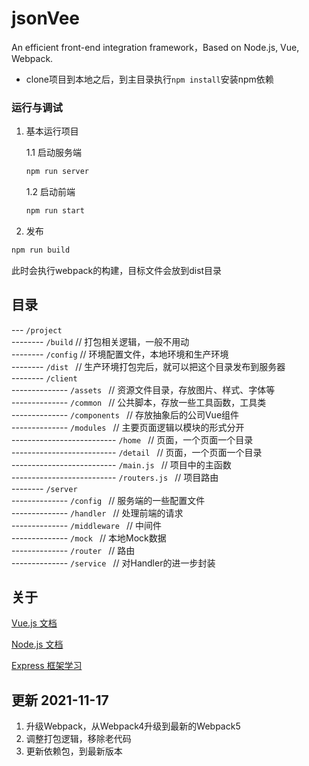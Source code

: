 # jsonVee
An efficient front-end integration framework，Based on Node.js, Vue, Webpack.

- clone项目到本地之后，到主目录执行`npm install`安装npm依赖

### 运行与调试

1. 基本运行项目 

    1.1 启动服务端
    ```bash
    npm run server
    ```
    1.2 启动前端
    ```bash
    npm run start
    ```
2. 发布
```bash
npm run build
```
此时会执行webpack的构建，目标文件会放到dist目录

## 目录

--- `/project`   
-------- `/build`   // 打包相关逻辑，一般不用动   
-------- `/config`  // 环境配置文件，本地环境和生产环境   
-------- `/dist `   // 生产环境打包完后，就可以把这个目录发布到服务器   
-------- `/client `       
-------------- `/assets `   // 资源文件目录，存放图片、样式、字体等   
-------------- `/common `   // 公共脚本，存放一些工具函数，工具类   
-------------- `/components `   // 存放抽象后的公司Vue组件   
-------------- `/modules `   // 主要页面逻辑以模块的形式分开   
-------------------------- `/home `   // 页面，一个页面一个目录   
-------------------------- `/detail `   // 页面，一个页面一个目录    
-------------------------- `/main.js `   // 项目中的主函数   
-------------------------- `/routers.js `   // 项目路由  
-------- `/server `       
-------------- `/config `   // 服务端的一些配置文件   
-------------- `/handler `   // 处理前端的请求   
-------------- `/middleware `   // 中间件   
-------------- `/mock `   // 本地Mock数据   
-------------- `/router `   // 路由  
-------------- `/service `   // 对Handler的进一步封装    

## 关于

[Vue.js 文档](https://vuejs.bootcss.com/)   

[Node.js 文档](http://nodejs.cn/)    

[Express 框架学习](https://github.com/expressjs/express)


## 更新 2021-11-17

1. 升级Webpack，从Webpack4升级到最新的Webpack5
2. 调整打包逻辑，移除老代码
3. 更新依赖包，到最新版本